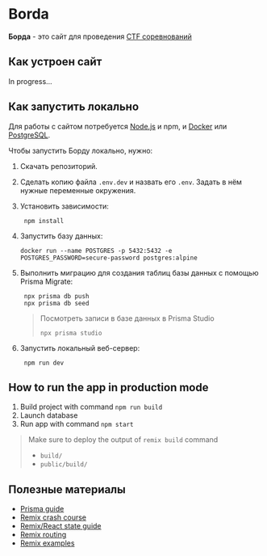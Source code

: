 # Borda

**Борда** - это сайт для проведения [CTF соревнований](https://ctftime.org/ctf-wtf/)

## Как устроен сайт

In progress...

## Как запуcтить локально

Для работы с сайтом потребуется [Node.js](https://nodejs.org/en/) и npm, и [Docker](https://docs.docker.com/engine/install/) или [PostgreSQL](https://www.postgresql.org/download/).

Чтобы запустить Борду локально, нужно:

1. Скачать репозиторий.
2. Сделать копию файла `.env.dev` и назвать его `.env`. Задать в нём нужные переменные окружения.
3. Установить зависимости:

        npm install

4. Запустить базу данных:

       docker run --name POSTGRES -p 5432:5432 -e POSTGRES_PASSWORD=secure-password postgres:alpine

5. Выполнить миграцию для создания таблиц базы данных с помощью Prisma Migrate:

        npx prisma db push
        npx prisma db seed

    > Посмотреть записи в базе данных в Prisma Studio
    >
    >     npx prisma studio

6. Запустить локальный веб-сервер:

        npm run dev

## How to run the app in production mode

1. Build project with command `npm run build`
2. Launch database
3. Run app with command `npm start`

> Make sure to deploy the output of `remix build` command
>
> - `build/`
> - `public/build/`

## Полезные материалы

- [Prisma guide](https://www.youtube.com/watch?v=RebA5J-rlwg)
- [Remix crash course](https://www.youtube.com/watch?v=d_BhzHVV4aQ)
- [Remix/React state guide](https://www.youtube.com/watch?v=sFTGEs2WXQ4)
- [Remix routing](https://www.youtube.com/watch?v=ds_evK0jeHM)
- [Remix examples](https://github.com/remix-run/remix/tree/main/examples)
